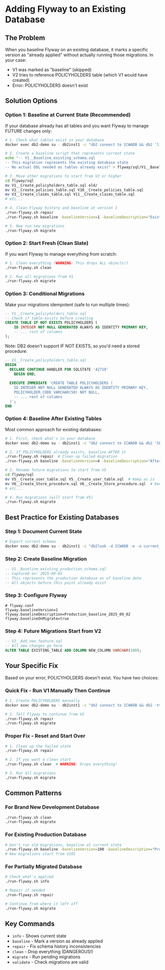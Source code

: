 # Adding Flyway to an Existing Database

## The Problem
When you baseline Flyway on an existing database, it marks a specific version as "already applied" without actually running those migrations. In your case:
- V1 was marked as "baseline" (skipped)
- V2 tries to reference POLICYHOLDERS table (which V1 would have created)
- Error: POLICYHOLDERS doesn't exist

## Solution Options

### Option 1: Baseline at Current State (Recommended)
If your database already has all tables and you want Flyway to manage FUTURE changes only:

```bash
# 1. Check what tables exist in your database
docker exec db2-demo su - db2inst1 -c "db2 connect to ICWADB && db2 'list tables'"

# 2. Create a baseline script that represents current state
echo "-- V1__Baseline_existing_schema.sql
-- This migration represents the existing database state
-- No actual DDL needed as tables already exist" > flyway/sql/V1__Baseline_existing_schema.sql

# 3. Move other migrations to start from V2 or higher
cd flyway/sql
mv V1__Create_policyholders_table.sql old/
mv V2__Create_policies_table.sql V10__Create_policies_table.sql
mv V3__Create_claims_table.sql V11__Create_claims_table.sql
# etc...

# 4. Clean Flyway history and baseline at version 1
./run-flyway.sh repair
./run-flyway.sh baseline -baselineVersion=1 -baselineDescription="Existing_schema"

# 5. Now run new migrations
./run-flyway.sh migrate
```

### Option 2: Start Fresh (Clean Slate)
If you want Flyway to manage everything from scratch:

```bash
# 1. Clean everything (WARNING: This drops ALL objects!)
./run-flyway.sh clean

# 2. Run all migrations from V1
./run-flyway.sh migrate
```

### Option 3: Conditional Migrations
Make your migrations idempotent (safe to run multiple times):

```sql
-- V1__Create_policyholders_table.sql
-- Check if table exists before creating
CREATE TABLE IF NOT EXISTS POLICYHOLDERS (
    ID INTEGER NOT NULL GENERATED ALWAYS AS IDENTITY PRIMARY KEY,
    -- ... rest of columns
);
```

Note: DB2 doesn't support IF NOT EXISTS, so you'd need a stored procedure:

```sql
-- V1__Create_policyholders_table.sql
BEGIN
  DECLARE CONTINUE HANDLER FOR SQLSTATE '42710' 
    BEGIN END;
  
  EXECUTE IMMEDIATE 'CREATE TABLE POLICYHOLDERS (
    ID INTEGER NOT NULL GENERATED ALWAYS AS IDENTITY PRIMARY KEY,
    POLICYHOLDER_CODE VARCHAR(50) NOT NULL,
    -- ... rest of columns
  )';
END
```

### Option 4: Baseline After Existing Tables
Most common approach for existing databases:

```bash
# 1. First, check what's in your database
docker exec db2-demo su - db2inst1 -c "db2 connect to ICWADB && db2 'SELECT TABNAME FROM SYSCAT.TABLES WHERE TABSCHEMA = CURRENT_SCHEMA'"

# 2. If POLICYHOLDERS already exists, baseline AFTER it
./run-flyway.sh repair  # Clean up failed migration
./run-flyway.sh baseline -baselineVersion=4 -baselineDescription="After_initial_tables"

# 3. Rename future migrations to start from V5
cd flyway/sql
mv V5__Create_user_table.sql V5__Create_user_table.sql  # Keep as is
mv V6__Create_Store_procedure.sql V6__Create_Store_procedure.sql  # Keep as is
# etc...

# 4. Run migrations (will start from V5)
./run-flyway.sh migrate
```

## Best Practice for Existing Databases

### Step 1: Document Current State
```bash
# Export current schema
docker exec db2-demo su - db2inst1 -c "db2look -d ICWADB -e -o current_schema.sql"
```

### Step 2: Create Baseline Migration
```sql
-- V1__Baseline_existing_production_schema.sql
-- Captured on: 2025-09-02
-- This represents the production database as of baseline date
-- All objects before this point already exist
```

### Step 3: Configure Flyway
```properties
# flyway.conf
flyway.baselineVersion=1
flyway.baselineDescription=Production_baseline_2025_09_02
flyway.baselineOnMigrate=true
```

### Step 4: Future Migrations Start from V2
```sql
-- V2__Add_new_feature.sql
-- All new changes go here
ALTER TABLE EXISTING_TABLE ADD COLUMN NEW_COLUMN VARCHAR(100);
```

## Your Specific Fix

Based on your error, POLICYHOLDERS doesn't exist. You have two choices:

### Quick Fix - Run V1 Manually Then Continue
```bash
# 1. Create POLICYHOLDERS manually
docker exec db2-demo su - db2inst1 -c "db2 connect to ICWADB && db2 -tvf /path/to/V1__Create_policyholders_table.sql"

# 2. Tell Flyway to continue from V2
./run-flyway.sh repair
./run-flyway.sh migrate
```

### Proper Fix - Reset and Start Over
```bash
# 1. Clean up the failed state
./run-flyway.sh repair

# 2. If you want a clean start
./run-flyway.sh clean  # WARNING: Drops everything!

# 3. Run all migrations
./run-flyway.sh migrate
```

## Common Patterns

### For Brand New Development Database
```bash
./run-flyway.sh clean
./run-flyway.sh migrate
```

### For Existing Production Database
```bash
# Don't run old migrations, baseline at current state
./run-flyway.sh baseline -baselineVersion=100 -baselineDescription="Prod_baseline"
# New migrations start from V101
```

### For Partially Migrated Database
```bash
# Check what's applied
./run-flyway.sh info

# Repair if needed
./run-flyway.sh repair

# Continue from where it left off
./run-flyway.sh migrate
```

## Key Commands

- `info` - Shows current state
- `baseline` - Mark a version as already applied
- `repair` - Fix schema history inconsistencies  
- `clean` - Drop everything (DANGEROUS!)
- `migrate` - Run pending migrations
- `validate` - Check migrations are valid